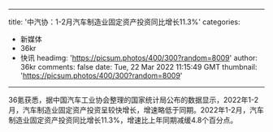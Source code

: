 
---
title: '中汽协：1-2月汽车制造业固定资产投资同比增长11.3%'
categories: 
 - 新媒体
 - 36kr
 - 快讯
headimg: 'https://picsum.photos/400/300?random=8009'
author: 36kr
comments: false
date: Tue, 22 Mar 2022 11:15:49 GMT
thumbnail: 'https://picsum.photos/400/300?random=8009'
---

<div>   
36氪获悉，据中国汽车工业协会整理的国家统计局公布的数据显示，2022年1-2月，汽车制造业固定资产投资呈较快增长，增速略低于同期。2022年1-2月，汽车制造业固定资产投资同比增长11.3%，增速比上年同期减缓4.8个百分点。  
</div>
            